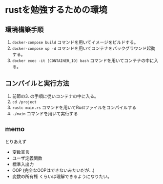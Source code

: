 # rustを勉強するための環境

## 環境構築手順
1. `docker-compose build` コマンドを用いてイメージをビルドする。
2. `docker-compose up -d` コマンドを用いてコンテナをバックグラウンド起動する。
3. `docker exec -it [CONTAINER_ID] bash` コマンドを用いてコンテナの中に入る。

## コンパイルと実行方法
1. 前節の3. の手順に従いコンテナの中に入る。
2. `cd /project`
3. `rustc main.rs` コマンドを用いてRustファイルをコンパイルする
4. `./main` コマンドを用いて実行する

## memo
とりあえず
- 変数宣言
- ユーザ定義関数
- 標準入出力
- OOP (完全なOOPはできないみたいだが...)
- 変数の所有権
くらいは理解できるようになりたい。
